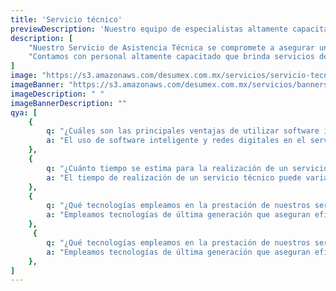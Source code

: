 ```yaml
---
title: 'Servicio técnico'
previewDescription: 'Nuestro equipo de especialistas altamente capacitados y experimentados está listo para brindarle una amplia gama de servicios, desde el mantenimiento preventivo hasta reparaciones rápidas y efectivas.'
description: [
    "Nuestro Servicio de Asistencia Técnica se compromete a asegurar un rendimiento óptimo de sus equipos. ", 
    "Contamos con personal altamente capacitado que brinda servicios de mantenimiento, reparación y calibración de herramientas industriales.",
]
image: "https://s3.amazonaws.com/desumex.com.mx/servicios/servicio-tecnico.jpg"
imageBanner: "https://s3.amazonaws.com/desumex.com.mx/servicios/banners/banner-servicio-tecnico.png"
imageDescription: " "
imageBannerDescription: ""
qya: [
    {
        q: "¿Cuáles son las principales ventajas de utilizar software inteligente y redes digitales en el servicio técnico de herramientas industriales?",
        a: "El uso de software inteligente y redes digitales en el servicio técnico permite un monitoreo en tiempo real, diagnósticos precisos y la posibilidad de realizar ajustes y actualizaciones de forma remota, mejorando la eficiencia y reduciendo el tiempo de inactividad.",
    },
    {
        q: "¿Cuánto tiempo se estima para la realización de un servicio técnico?",
        a: "El tiempo de realización de un servicio técnico puede variar según el tipo de servicio y la complejidad del problema a resolver. Pero siempre nos comprometemos a minimizar tiempos de inactividad, asegurando que sus operaciones se mantengan eficientes",
    },
    {
        q: "¿Qué tecnologías empleamos en la prestación de nuestros servicios?",
        a: "Empleamos tecnologías de última generación que aseguran eficiencia y precisión. Utilizamos equipos especializados respaldados por avances tecnológicos para garantizar un servicio técnico de alta calidad y resultados óptimos para nuestros clientes.",
    },
     {
        q: "¿Qué tecnologías empleamos en la prestación de nuestros servicios?",
        a: "Empleamos tecnologías de última generación que aseguran eficiencia y precisión. Utilizamos equipos especializados respaldados por avances tecnológicos para garantizar un servicio técnico de alta calidad y resultados óptimos para nuestros clientes.",
    },
]
---
```

